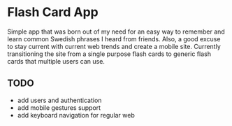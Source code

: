 # Flash Card App
Simple app that was born out of my need for an easy way to remember and learn common Swedish phrases I heard from friends. Also, a good excuse to stay current with current web trends and create a mobile site. Currently transitioning the site from a single purpose flash cards to generic flash cards that multiple users can use. 

## TODO

* add users and authentication
* add mobile gestures support
* add keyboard navigation for regular web